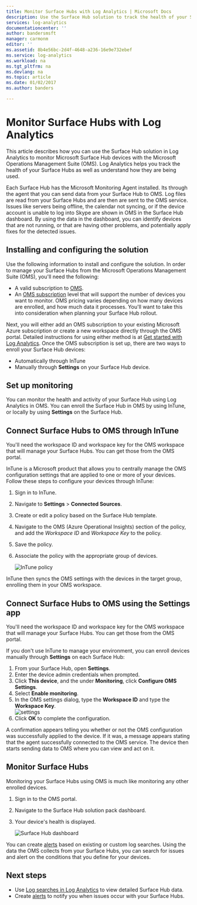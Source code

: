 ```yaml
---
title: Monitor Surface Hubs with Log Analytics | Microsoft Docs
description: Use the Surface Hub solution to track the health of your Surface Hubs and understand how they are being used.
services: log-analytics
documentationcenter: ''
author: bandersmsft
manager: carmonm
editor: ''
ms.assetid: 8b4e56bc-2d4f-4648-a236-16e9e732ebef
ms.service: log-analytics
ms.workload: na
ms.tgt_pltfrm: na
ms.devlang: na
ms.topic: article
ms.date: 01/02/2017
ms.author: banders

---
```

# Monitor Surface Hubs with Log Analytics
This article describes how you can use the Surface Hub solution in Log Analytics to monitor Microsoft Surface Hub devices with the Microsoft Operations Management Suite (OMS). Log Analytics helps you track the health of your Surface Hubs as well as understand how they are being used.

Each Surface Hub has the Microsoft Monitoring Agent installed. Its through the agent that you can send data from your Surface Hub to OMS. Log files are read from your Surface Hubs and are then are sent to the OMS service. Issues like servers being offline, the calendar not syncing, or if the device account is unable to log into Skype are shown in OMS in the Surface Hub dashboard. By using the data in the dashboard, you can identify devices that are not running, or that are having other problems, and potentially apply fixes for the detected issues.

## Installing and configuring the solution
Use the following information to install and configure the solution. In order to manage your Surface Hubs from the Microsoft Operations Management Suite (OMS), you'll need the following:

* A valid subscription to [OMS](http://www.microsoft.com/oms).
* An [OMS subscription](https://azure.microsoft.com/pricing/details/log-analytics/) level that will support the number of devices you want to monitor. OMS pricing varies depending on how many devices are enrolled, and how much data it processes. You'll want to take this into consideration when planning your Surface Hub rollout.

Next, you will either add an OMS subscription to your existing Microsoft Azure subscription or create a new workspace directly through the OMS portal. Detailed instructions for using either method is at [Get started with Log Analytics](log-analytics-get-started.md). Once the OMS subscription is set up, there are two ways to enroll your Surface Hub devices:

* Automatically through InTune
* Manually through **Settings** on your Surface Hub device.

## Set up monitoring
You can monitor the health and activity of your Surface Hub using Log Analytics in OMS. You can enroll the Surface Hub in OMS by using InTune, or locally by using **Settings** on the Surface Hub.

## Connect Surface Hubs to OMS through InTune
You'll need the workspace ID and workspace key for the OMS workspace that will manage your Surface Hubs. You can get those from the OMS portal.

InTune is a Microsoft product that allows you to centrally manage the OMS configuration settings that are applied to one or more of your devices. Follow these steps to configure your devices through InTune:

1. Sign in to InTune.
2. Navigate to **Settings** > **Connected Sources**.
3. Create or edit a policy based on the Surface Hub template.
4. Navigate to the OMS (Azure Operational Insights) section of the policy, and add the *Workspace ID* and *Workspace Key* to the policy.
5. Save the policy.
6. Associate the policy with the appropriate group of devices.

   ![InTune policy](./media/log-analytics-surface-hubs/intune.png)

InTune then syncs the OMS settings with the devices in the target group, enrolling them in your OMS workspace.

## Connect Surface Hubs to OMS using the Settings app
You'll need the workspace ID and workspace key for the OMS workspace that will manage your Surface Hubs. You can get those from the OMS portal.

If you don't use InTune to manage your environment, you can enroll devices manually through **Settings** on each Surface Hub:

1. From your Surface Hub, open **Settings**.
2. Enter the device admin credentials when prompted.
3. Click **This device**, and the under **Monitoring**, click **Configure OMS Settings**.
4. Select **Enable monitoring**.
5. In the OMS settings dialog, type the **Workspace ID** and type the **Workspace Key**.  
   ![settings](./media/log-analytics-surface-hubs/settings.png)
6. Click **OK** to complete the configuration.

A confirmation appears telling you whether or not the OMS configuration was successfully applied to the device. If it was, a message appears stating that the agent successfully connected to the OMS service. The device then starts sending data to OMS where you can view and act on it.

## Monitor Surface Hubs
Monitoring your Surface Hubs using OMS is much like monitoring any other enrolled devices.

1. Sign in to the OMS portal.
2. Navigate to the Surface Hub solution pack dashboard.
3. Your device's health is displayed.

   ![Surface Hub dashboard](./media/log-analytics-surface-hubs/surface-hub-dashboard.png)

You can create [alerts](log-analytics-alerts.md) based on existing or custom log searches. Using the data the OMS collects from your Surface Hubs, you can search for issues and alert on the conditions that you define for your devices.

## Next steps
* Use [Log searches in Log Analytics](log-analytics-log-searches.md) to view detailed Surface Hub data.
* Create [alerts](log-analytics-alerts.md) to notify you when issues occur with your Surface Hubs.

